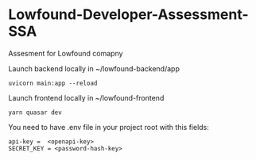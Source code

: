 # Lowfound-Developer-Assessment-SSA
Assesment for Lowfound comapny

Launch backend locally in ~/lowfound-backend/app
```
uvicorn main:app --reload
```

Launch frontend locally in ~/lowfound-frontend
```
yarn quasar dev
```

You need to have .env file in your project root with this fields:
```
api-key =  <openapi-key>
SECRET_KEY = <password-hash-key>
```
